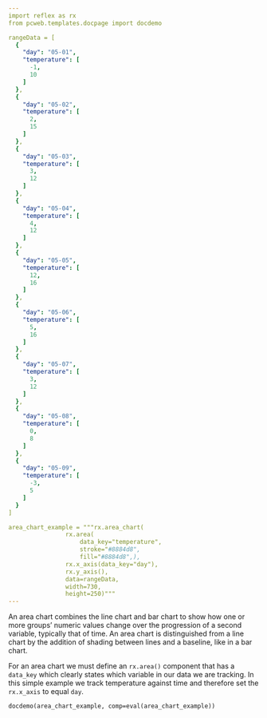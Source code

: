 ```yaml
---
import reflex as rx
from pcweb.templates.docpage import docdemo

rangeData = [
  {
    "day": "05-01",
    "temperature": [
      -1,
      10
    ]
  },
  {
    "day": "05-02",
    "temperature": [
      2,
      15
    ]
  },
  {
    "day": "05-03",
    "temperature": [
      3,
      12
    ]
  },
  {
    "day": "05-04",
    "temperature": [
      4,
      12
    ]
  },
  {
    "day": "05-05",
    "temperature": [
      12,
      16
    ]
  },
  {
    "day": "05-06",
    "temperature": [
      5,
      16
    ]
  },
  {
    "day": "05-07",
    "temperature": [
      3,
      12
    ]
  },
  {
    "day": "05-08",
    "temperature": [
      0,
      8
    ]
  },
  {
    "day": "05-09",
    "temperature": [
      -3,
      5
    ]
  }
]

area_chart_example = """rx.area_chart(
                rx.area(
                    data_key="temperature",
                    stroke="#8884d8",
                    fill="#8884d8",), 
                rx.x_axis(data_key="day"), 
                rx.y_axis(),
                data=rangeData,
                width=730, 
                height=250)"""
---
```



An area chart combines the line chart and bar chart to show how one or more groups’ numeric values change over the progression of a second variable, typically that of time. An area chart is distinguished from a line chart by the addition of shading between lines and a baseline, like in a bar chart.

For an area chart we must define an `rx.area()` component that has a `data_key` which clearly states which variable in our data we are tracking. In this simple example we track temperature against time and therefore set the `rx.x_axis` to equal `day`.

```reflex
docdemo(area_chart_example, comp=eval(area_chart_example))
```


